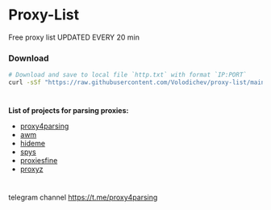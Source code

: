 # Proxy-List
Free proxy list UPDATED EVERY 20 min




### Download
```bash
# Download and save to local file `http.txt` with format `IP:PORT`
curl -sSf "https://raw.githubusercontent.com/Volodichev/proxy-list/main/http.txt" > http.txt
```
#
**List of projects for parsing proxies:**
- [proxy4parsing](http://t.me/proxy4parsing)
- [awm](http://awmproxy.net)
- [hideme](http://hidemy.name/en)
- [spys](http://spys.me/proxy.txt)
- [proxiesfine](http://t.me/proxiesfine)
- [proxyz](http://t.me/proxyz_ru_bot)




#


telegram channel https://t.me/proxy4parsing
